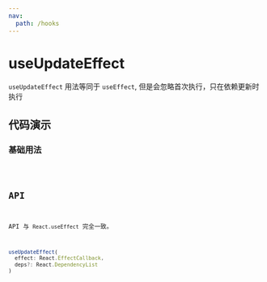 ```yaml
---
nav:
  path: /hooks
---
```


# useUpdateEffect

`useUpdateEffect` 用法等同于 `useEffect`, 但是会忽略首次执行，只在依赖更新时执行

## 代码演示

### 基础用法

<code hideActions='["CSB"]' src="./demo/demo.tsx" />

## API

API 与 `React.useEffect` 完全一致。

```typescript
useUpdateEffect(
  effect: React.EffectCallback,
  deps?: React.DependencyList
)
```
